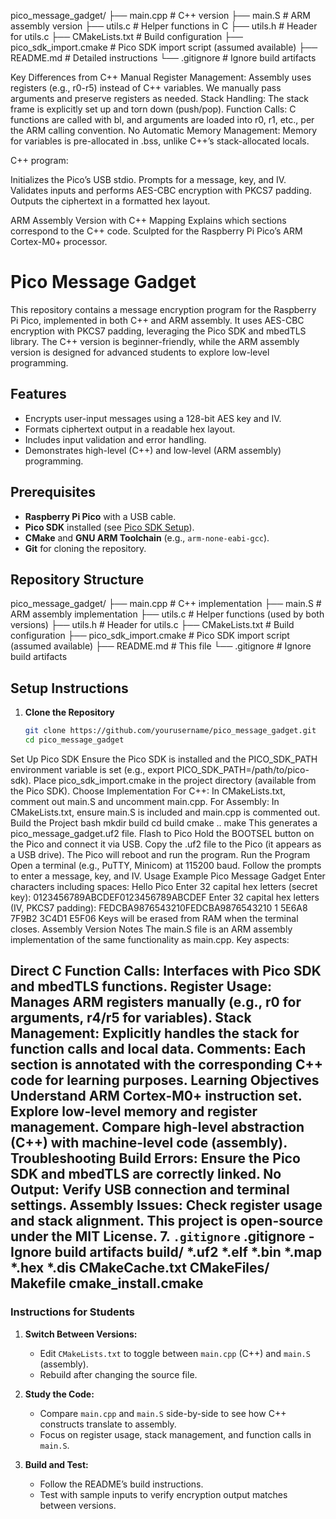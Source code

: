 pico_message_gadget/
├── main.cpp           # C++ version
├── main.S             # ARM assembly version
├── utils.c            # Helper functions in C
├── utils.h            # Header for utils.c
├── CMakeLists.txt     # Build configuration
├── pico_sdk_import.cmake  # Pico SDK import script (assumed available)
├── README.md          # Detailed instructions
└── .gitignore         # Ignore build artifacts

Key Differences from C++
Manual Register Management: Assembly uses registers (e.g., r0-r5) instead of C++ variables. We manually pass arguments and preserve registers as needed.
Stack Handling: The stack frame is explicitly set up and torn down (push/pop).
Function Calls: C functions are called with bl, and arguments are loaded into r0, r1, etc., per the ARM calling convention.
No Automatic Memory Management: Memory for variables is pre-allocated in .bss, unlike C++’s stack-allocated locals.

C++ program:

Initializes the Pico’s USB stdio.
Prompts for a message, key, and IV.
Validates inputs and performs AES-CBC encryption with PKCS7 padding.
Outputs the ciphertext in a formatted hex layout.

ARM Assembly Version with C++ Mapping
Explains which sections correspond to the C++ code.
Sculpted for the Raspberry Pi Pico’s ARM Cortex-M0+ processor.

# Pico Message Gadget
This repository contains a message encryption program for the Raspberry Pi Pico, implemented in both C++ and ARM assembly. It uses AES-CBC encryption with PKCS7 padding, leveraging the Pico SDK and mbedTLS library. The C++ version is beginner-friendly, while the ARM assembly version is designed for advanced students to explore low-level programming.

## Features

- Encrypts user-input messages using a 128-bit AES key and IV.
- Formats ciphertext output in a readable hex layout.
- Includes input validation and error handling.
- Demonstrates high-level (C++) and low-level (ARM assembly) programming.

## Prerequisites

- **Raspberry Pi Pico** with a USB cable.
- **Pico SDK** installed (see [Pico SDK Setup](https://www.raspberrypi.com/documentation/microcontrollers/raspberry-pi-pico.html)).
- **CMake** and **GNU ARM Toolchain** (e.g., `arm-none-eabi-gcc`).
- **Git** for cloning the repository.

## Repository Structure
pico_message_gadget/
├── main.cpp           # C++ implementation
├── main.S             # ARM assembly implementation
├── utils.c            # Helper functions (used by both versions)
├── utils.h            # Header for utils.c
├── CMakeLists.txt     # Build configuration
├── pico_sdk_import.cmake  # Pico SDK import script (assumed available)
├── README.md          # This file
└── .gitignore         # Ignore build artifacts

## Setup Instructions

1. **Clone the Repository**
   ```bash
   git clone https://github.com/yourusername/pico_message_gadget.git
   cd pico_message_gadget
Set Up Pico SDK
Ensure the Pico SDK is installed and the PICO_SDK_PATH environment variable is set (e.g., export PICO_SDK_PATH=/path/to/pico-sdk).
Place pico_sdk_import.cmake in the project directory (available from the Pico SDK).
Choose Implementation
For C++: In CMakeLists.txt, comment out main.S and uncomment main.cpp.
For Assembly: In CMakeLists.txt, ensure main.S is included and main.cpp is commented out.
Build the Project
bash
mkdir build
cd build
cmake ..
make
This generates a pico_message_gadget.uf2 file.
Flash to Pico
Hold the BOOTSEL button on the Pico and connect it via USB.
Copy the .uf2 file to the Pico (it appears as a USB drive).
The Pico will reboot and run the program.
Run the Program
Open a terminal (e.g., PuTTY, Minicom) at 115200 baud.
Follow the prompts to enter a message, key, and IV.
Usage Example
Pico Message Gadget
Enter characters including spaces: Hello Pico
Enter 32 capital hex letters (secret key): 0123456789ABCDEF0123456789ABCDEF
Enter 32 capital hex letters (IV, PKCS7 padding): FEDCBA9876543210FEDCBA9876543210
1 5E6A8 7F9B2 3C4D1 E5F06 
Keys will be erased from RAM when the terminal closes.
Assembly Version Notes
The main.S file is an ARM assembly implementation of the same functionality as main.cpp. Key aspects:

Direct C Function Calls: Interfaces with Pico SDK and mbedTLS functions.
Register Usage: Manages ARM registers manually (e.g., r0 for arguments, r4/r5 for variables).
Stack Management: Explicitly handles the stack for function calls and local data.
Comments: Each section is annotated with the corresponding C++ code for learning purposes.
Learning Objectives
Understand ARM Cortex-M0+ instruction set.
Explore low-level memory and register management.
Compare high-level abstraction (C++) with machine-level code (assembly).
Troubleshooting
Build Errors: Ensure the Pico SDK and mbedTLS are correctly linked.
No Output: Verify USB connection and terminal settings.
Assembly Issues: Check register usage and stack alignment.
This project is open-source under the MIT License.
7. **`.gitignore`**
.gitignore - Ignore build artifacts
build/
*.uf2
*.elf
*.bin
*.map
*.hex
*.dis
CMakeCache.txt
CMakeFiles/
Makefile
cmake_install.cmake
---

### Instructions for Students

1. **Switch Between Versions:**
   - Edit `CMakeLists.txt` to toggle between `main.cpp` (C++) and `main.S` (assembly).
   - Rebuild after changing the source file.

2. **Study the Code:**
   - Compare `main.cpp` and `main.S` side-by-side to see how C++ constructs translate to assembly.
   - Focus on register usage, stack management, and function calls in `main.S`.

3. **Build and Test:**
   - Follow the README’s build instructions.
   - Test with sample inputs to verify encryption output matches between versions.
